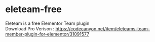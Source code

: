 # eleteam-free
 Eleteam is a free Elementor Team plugin <br>
 Download Pro Verison : https://codecanyon.net/item/eleteams-team-member-plugin-for-elementor/31091577
